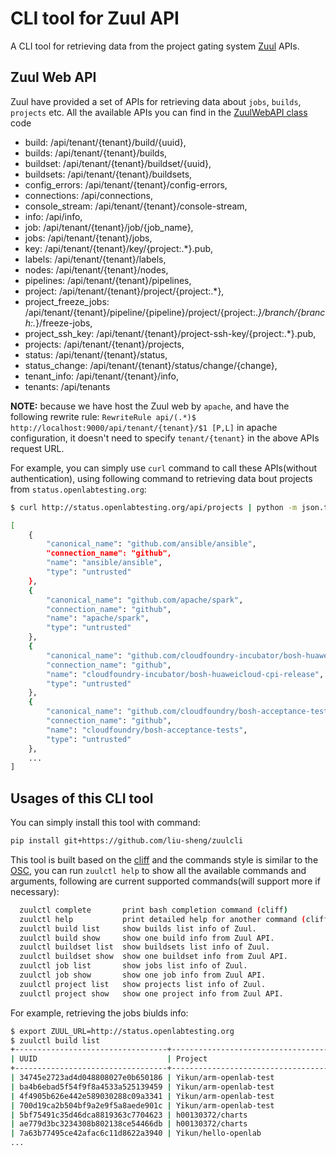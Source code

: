 # CLI tool for Zuul API
A CLI tool for retrieving data from the project gating system [Zuul](https://zuul-ci.org/docs/) APIs.

## Zuul Web API

Zuul have provided a set of APIs for retrieving data about `jobs`, `builds`, `projects` etc. All
the available APIs you can find in the [ZuulWebAPI class](https://opendev.org/zuul/zuul/src/commit/dc9347c1223e3c7eb0399889d03c5de9e854a836/zuul/web/__init__.py#L211) code 

- build: /api/tenant/{tenant}/build/{uuid},
- builds: /api/tenant/{tenant}/builds,
- buildset: /api/tenant/{tenant}/buildset/{uuid},
- buildsets: /api/tenant/{tenant}/buildsets,
- config_errors: /api/tenant/{tenant}/config-errors,
- connections: /api/connections,
- console_stream: /api/tenant/{tenant}/console-stream,
- info: /api/info,
- job: /api/tenant/{tenant}/job/{job_name},
- jobs: /api/tenant/{tenant}/jobs,
- key: /api/tenant/{tenant}/key/{project:.*}.pub,
- labels: /api/tenant/{tenant}/labels,
- nodes: /api/tenant/{tenant}/nodes,
- pipelines: /api/tenant/{tenant}/pipelines,
- project: /api/tenant/{tenant}/project/{project:.*},
- project_freeze_jobs: /api/tenant/{tenant}/pipeline/{pipeline}/project/{project:.*}/branch/{branch:.*}/freeze-jobs,
- project_ssh_key: /api/tenant/{tenant}/project-ssh-key/{project:.*}.pub,
- projects: /api/tenant/{tenant}/projects,
- status: /api/tenant/{tenant}/status,
- status_change: /api/tenant/{tenant}/status/change/{change},
- tenant_info: /api/tenant/{tenant}/info,
- tenants: /api/tenants

**NOTE:** because we have host the Zuul web by `apache`, and have the following rewrite rule:
`RewriteRule api/(.*)$ http://localhost:9000/api/tenant/{tenant}/$1 [P,L]` in apache configuration,
it doesn't need to specify `tenant/{tenant}`  in the above APIs request URL.

For example, you can simply use `curl` command to call these APIs(without authentication), 
using following command to retrieving data bout projects from `status.openlabtesting.org`: 

```bash
$ curl http://status.openlabtesting.org/api/projects | python -m json.tool

[
    {
        "canonical_name": "github.com/ansible/ansible",
        "connection_name": "github",
        "name": "ansible/ansible",
        "type": "untrusted"
    },
    {
        "canonical_name": "github.com/apache/spark",
        "connection_name": "github",
        "name": "apache/spark",
        "type": "untrusted"
    },
    {
        "canonical_name": "github.com/cloudfoundry-incubator/bosh-huaweicloud-cpi-release",
        "connection_name": "github",
        "name": "cloudfoundry-incubator/bosh-huaweicloud-cpi-release",
        "type": "untrusted"
    },
    {
        "canonical_name": "github.com/cloudfoundry/bosh-acceptance-tests",
        "connection_name": "github",
        "name": "cloudfoundry/bosh-acceptance-tests",
        "type": "untrusted"
    },
    ...
]
```
## Usages of this CLI tool

You can simply install this tool with command:
```bash
pip install git+https://github.com/liu-sheng/zuulcli
```

This tool is built based on the [cliff](https://docs.openstack.org/cliff) and the commands style is similar to the [OSC](https://docs.openstack.org/python-openstackclient), you can run `zuulctl help` to show all the
available commands and arguments, following are current supported commands(will support more if necessary):
```bash
  zuulctl complete       print bash completion command (cliff)
  zuulctl help           print detailed help for another command (cliff)
  zuulctl build list     show builds list info of Zuul.
  zuulctl build show     show one build info from Zuul API.
  zuulctl buildset list  show buildsets list info of Zuul.
  zuulctl buildset show  show one buildset info from Zuul API.
  zuulctl job list       show jobs list info of Zuul.
  zuulctl job show       show one job info from Zuul API.
  zuulctl project list   show projects list info of Zuul.
  zuulctl project show   show one project info from Zuul API.
```

For example, retrieving the jobs biulds info:

```bash
$ export ZUUL_URL=http://status.openlabtesting.org
$ zuulctl build list
+----------------------------------+------------------------------------+--------------------------------------------------------------------------------+--------------+---------------------+
| UUID                             | Project                            | Job Name                                                                       | Result       | Start Time          |
+----------------------------------+------------------------------------+--------------------------------------------------------------------------------+--------------+---------------------+
| 34745e2723ad4d048808027e0b650186 | Yikun/arm-openlab-test             | arm-openlab-test                                                               | SUCCESS      | 2019-04-16T08:47:40 |
| ba4b6ebad5f54f9f8a4533a525139459 | Yikun/arm-openlab-test             | arm-openlab-test                                                               | FAILURE      | 2019-04-16T08:37:31 |
| 4f4905b626e442e589030288c09a3341 | Yikun/arm-openlab-test             | arm-openlab-test                                                               | FAILURE      | 2019-04-16T08:29:11 |
| 700d19ca2b504bf9a2e9f5a8aede901c | Yikun/arm-openlab-test             | arm-openlab-test                                                               | SUCCESS      | 2019-04-16T08:00:41 |
| 5bf75491c35d46dca8819363c7704623 | h00130372/charts                   | helm-integration-test-kubeadm-k8s-v1.12.7                                      | SUCCESS      | 2019-04-16T06:32:11 |
| ae779d3bc3234308b802138ce54466db | h00130372/charts                   | helm-integration-test-kubeadm-k8s-v1.14.0                                      | SUCCESS      | 2019-04-16T06:32:48 |
| 7a63b77495ce42afac6c11d8622a3940 | Yikun/hello-openlab                | hello-openlab-test                                                             | SUCCESS      | 2019-04-16T04:03:13 |
...
```
